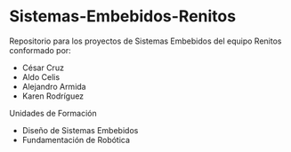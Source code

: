 # Sistemas-Embebidos-Renitos
Repositorio para los proyectos de Sistemas Embebidos del equipo Renitos conformado por:
- César Cruz
- Aldo Celis
- Alejandro Armida
- Karen Rodríguez

Unidades de Formación
- Diseño de Sistemas Embebidos
- Fundamentación de Robótica
